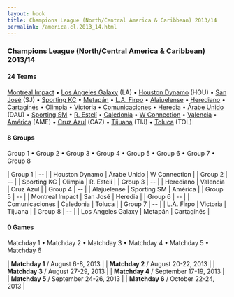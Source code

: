 ```yaml
---
layout: book
title: Champions League (North/Central America & Caribbean) 2013/14
permalink: /america.cl.2013_14.html
---
```



### Champions League (North/Central America & Caribbean) 2013/14


#### 24 Teams


 [Montreal Impact](ca.html#montreal)    •  [Los Angeles Galaxy](us.html#galaxy) (LA)   •  [Houston Dynamo](us.html#houston) (HOU)   •  [San José](bo.html#sanjose) (SJ)   •  [Sporting KC](us.html#kansascity)    •  [Metapán](sv.html#metapan)    •  [L.A. Firpo](sv.html#luisangelfirpo)    •  [Alajuelense](cr.html#alajuelense)    •  [Herediano](cr.html#herediano)    •  [Cartaginés](cr.html#cartagines)    •  [Olimpia](py.html#olimpia)    •  [Victoria](hn.html#cdvictoria)    •  [Comunicaciones](gt.html#comunicaciones)    •  [Heredia](gt.html#heredia)    •  [Árabe Unido](pa.html#arabeunido) (DAU)   •  [Sporting SM](pa.html#sportingsanmiguelito)    •  [R. Estelí](ni.html#esteli)    •  [Caledonia](tt.html#caledonia)    •  [W Connection](tt.html#wconnection)    •  [Valencia](ht.html#valenciafc)    •  [América](mx.html#america) (AME)   •  [Cruz Azul](mx.html#cruzazul) (CAZ)   •  [Tijuana](mx.html#tijuana) (TIJ)   •  [Toluca](mx.html#toluca) (TOL)  



#### 8 Groups

 Group 1 •  Group 2 •  Group 3 •  Group 4 •  Group 5 •  Group 6 •  Group 7 •  Group 8

| Group 1 | -- |  | Houston Dynamo  | Árabe Unido  | W Connection  |
| Group 2 | -- |  | Sporting KC  | Olimpia  | R. Estelí  |
| Group 3 | -- |  | Herediano  | Valencia  | Cruz Azul  |
| Group 4 | -- |  | Alajuelense  | Sporting SM  | América  |
| Group 5 | -- |  | Montreal Impact  | San José  | Heredia  |
| Group 6 | -- |  | Comunicaciones  | Caledonia  | Toluca  |
| Group 7 | -- |  | L.A. Firpo  | Victoria  | Tijuana  |
| Group 8 | -- |  | Los Angeles Galaxy  | Metapán  | Cartaginés  |

 



#### 0 Games

 Matchday 1 •  Matchday 2 •  Matchday 3 •  Matchday 4 •  Matchday 5 •  Matchday 6


| **Matchday 1** / August 6-8, 2013 |
| **Matchday 2** / August 20-22, 2013 |
| **Matchday 3** / August 27-29, 2013 |
| **Matchday 4** / September 17-19, 2013 |
| **Matchday 5** / September 24-26, 2013 |
| **Matchday 6** / October 22-24, 2013 |
